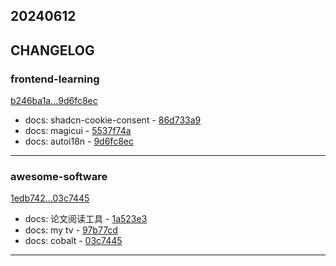 ## 20240612

## CHANGELOG

### frontend-learning

[b246ba1a...9d6fc8ec](https://github.com/zhbhun/frontend-learning/compare/b246ba1a...9d6fc8ec)

* docs: shadcn-cookie-consent - [86d733a9](https://github.com/zhbhun/frontend-learning/commit/86d733a9fc203d9a21d066076214168aa02862db)
* docs: magicui - [5537f74a](https://github.com/zhbhun/frontend-learning/commit/5537f74a796587359b0f60817c1c896aa9377ede)
* docs: autoi18n - [9d6fc8ec](https://github.com/zhbhun/frontend-learning/commit/9d6fc8ec2d9e9d57733140fe897f23e334102ba6)

---

### awesome-software

[1edb742...03c7445](https://github.com/zhbhun/awesome-software/compare/1edb742...03c7445)

* docs: 论文阅读工具 - [1a523e3](https://github.com/zhbhun/awesome-software/commit/1a523e336a7260559b29a9cd14cd277be2409c82)
* docs: my tv - [97b77cd](https://github.com/zhbhun/awesome-software/commit/97b77cd7e6b5c94d8a5e1995abc14d0ce5041b52)
* docs: cobalt - [03c7445](https://github.com/zhbhun/awesome-software/commit/03c7445323fa21c6bbef091dab5e604874eb655b)

---


